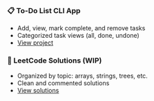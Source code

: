 
### 📋 To-Do List CLI App
- Add, view, mark complete, and remove tasks
- Categorized task views (all, done, undone)
- [View project](projects/to_do_cli)

### 🧮 LeetCode Solutions (WIP)
- Organized by topic: arrays, strings, trees, etc.
- Clean and commented solutions
- [View solutions](practice/leetcode)